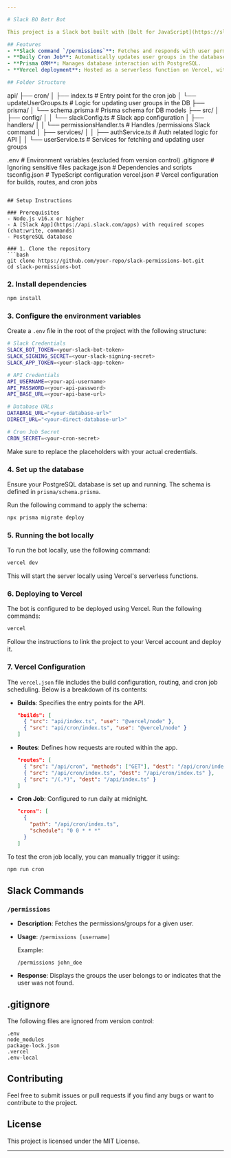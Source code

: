 ```yaml
---

# Slack BO Betr Bot

This project is a Slack bot built with [Bolt for JavaScript](https://slack.dev/bolt-js) and deployed on Vercel. It provides a `/permissions` Slack command to fetch user group permissions from a PostgreSQL database, using Prisma as the ORM. The project includes a daily cron job that updates the database to avoid API timeouts.

## Features
- **Slack command `/permissions`**: Fetches and responds with user permissions based on the provided username.
- **Daily Cron Job**: Automatically updates user groups in the database every day at midnight.
- **Prisma ORM**: Manages database interaction with PostgreSQL.
- **Vercel deployment**: Hosted as a serverless function on Vercel, with cron jobs supported natively.

## Folder Structure
```
api/
  ├── cron/
  │   ├── index.ts              # Entry point for the cron job
  │   └── updateUserGroups.ts    # Logic for updating user groups in the DB
  ├── prisma/
  │   └── schema.prisma          # Prisma schema for DB models
  ├── src/
  │   ├── config/
  │   │   └── slackConfig.ts     # Slack app configuration
  │   ├── handlers/
  │   │   └── permissionsHandler.ts  # Handles /permissions Slack command
  │   ├── services/
  │   │   ├── authService.ts     # Auth related logic for API
  │   │   └── userService.ts     # Services for fetching and updating user groups


.env                    # Environment variables (excluded from version control)
.gitignore               # Ignoring sensitive files
package.json             # Dependencies and scripts
tsconfig.json            # TypeScript configuration
vercel.json              # Vercel configuration for builds, routes, and cron jobs
```

## Setup Instructions

### Prerequisites
- Node.js v16.x or higher
- A [Slack App](https://api.slack.com/apps) with required scopes (chat:write, commands)
- PostgreSQL database

### 1. Clone the repository
```bash
git clone https://github.com/your-repo/slack-permissions-bot.git
cd slack-permissions-bot
```

### 2. Install dependencies
```bash
npm install
```

### 3. Configure the environment variables
Create a `.env` file in the root of the project with the following structure:

```bash
# Slack Credentials
SLACK_BOT_TOKEN=<your-slack-bot-token>
SLACK_SIGNING_SECRET=<your-slack-signing-secret>
SLACK_APP_TOKEN=<your-slack-app-token>

# API Credentials
API_USERNAME=<your-api-username>
API_PASSWORD=<your-api-password>
API_BASE_URL=<your-api-base-url>

# Database URLs
DATABASE_URL="<your-database-url>"
DIRECT_URL="<your-direct-database-url>"

# Cron Job Secret
CRON_SECRET=<your-cron-secret>
```

Make sure to replace the placeholders with your actual credentials.

### 4. Set up the database
Ensure your PostgreSQL database is set up and running. The schema is defined in `prisma/schema.prisma`.

Run the following command to apply the schema:

```bash
npx prisma migrate deploy
```

### 5. Running the bot locally
To run the bot locally, use the following command:

```bash
vercel dev
```

This will start the server locally using Vercel's serverless functions.

### 6. Deploying to Vercel
The bot is configured to be deployed using Vercel. Run the following commands:

```bash
vercel
```

Follow the instructions to link the project to your Vercel account and deploy it.

### 7. Vercel Configuration
The `vercel.json` file includes the build configuration, routing, and cron job scheduling. Below is a breakdown of its contents:

- **Builds**: Specifies the entry points for the API.
    ```json
    "builds": [
      { "src": "api/index.ts", "use": "@vercel/node" },
      { "src": "api/cron/index.ts", "use": "@vercel/node" }
    ]
    ```
- **Routes**: Defines how requests are routed within the app.
    ```json
    "routes": [
      { "src": "/api/cron", "methods": ["GET"], "dest": "/api/cron/index.ts" },
      { "src": "/api/cron/index.ts", "dest": "/api/cron/index.ts" },
      { "src": "/(.*)", "dest": "/api/index.ts" }
    ]
    ```
- **Cron Job**: Configured to run daily at midnight.
    ```json
    "crons": [
      {
        "path": "/api/cron/index.ts",
        "schedule": "0 0 * * *"
      }
    ]
    ```

To test the cron job locally, you can manually trigger it using:

```bash
npm run cron
```

## Slack Commands

### `/permissions`
- **Description**: Fetches the permissions/groups for a given user.
- **Usage**: `/permissions [username]`

  Example:
  ```
  /permissions john_doe
  ```

- **Response**: Displays the groups the user belongs to or indicates that the user was not found.

## .gitignore

The following files are ignored from version control:
```
.env
node_modules
package-lock.json
.vercel
.env-local
```

## Contributing
Feel free to submit issues or pull requests if you find any bugs or want to contribute to the project.

## License
This project is licensed under the MIT License.

---
```


